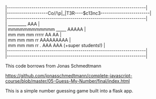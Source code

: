 
|--------------------------------------------------------------------|   
|--------------------Co/\/\p|_|T3R----$c13nc3------------------------|   
|--------------------------------------------------------------------|   
|     _________                    AAA                               |   
|    mmmmmmmmmmmm   _____         AAAAA                              |   
|   mm    mm    mm  rrrrr        AA   AA                             |   
|   mm    mm    mm  rr          AAAAAAAAA                            |   
|   mm    mm    mm  rr   _._   AAA     AAA (+super students!)        |   
|--------------------------------------------------------------------|   
|--------------------------------------------------------------------|   

This code borrows from Jonas Schmedtmann

https://github.com/jonasschmedtmann/complete-javascript-course/blob/master/05-Guess-My-Number/final/index.html

This is a simple number guessing game built into a flask app.
